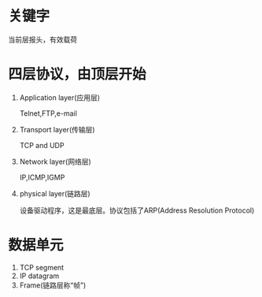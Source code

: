 # 关键字

  当前层报头，有效载荷

# 四层协议，由顶层开始
  1. Application layer(应用层)

      Telnet,FTP,e-mail

  2. Transport layer(传输层)

      TCP and UDP

  3. Network layer(网络层)

      IP,ICMP,IGMP

  4. physical layer(链路层)
      
      设备驱动程序，这是最底层。协议包括了ARP(Address Resolution Protocol)

# 数据单元
  1. TCP segment
  2. IP datagram
  3. Frame(链路层称“帧”)